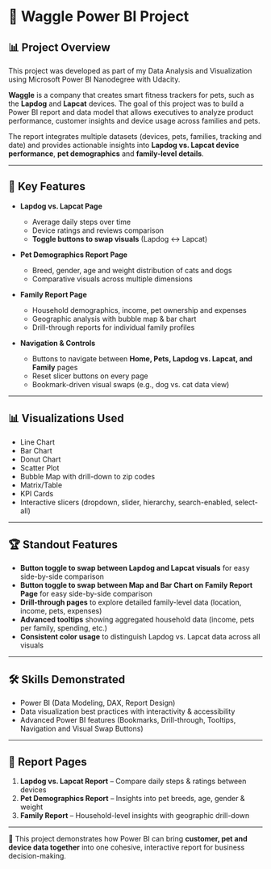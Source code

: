 # 🐾 Waggle Power BI Project

## 📊 Project Overview
This project was developed as part of my Data Analysis and Visualization using Microsoft Power BI Nanodegree with Udacity.  

**Waggle** is a company that creates smart fitness trackers for pets, such as the **Lapdog** and **Lapcat** devices. The goal of this project was to build a Power BI report and data model that allows executives to analyze product performance, customer insights and device usage across families and pets.  

The report integrates multiple datasets (devices, pets, families, tracking and date) and provides actionable insights into **Lapdog vs. Lapcat device performance**, **pet demographics** and **family-level details**.  

---

## 🎯 Key Features
- **Lapdog vs. Lapcat Page**  
  - Average daily steps over time  
  - Device ratings and reviews comparison  
  - **Toggle buttons to swap visuals** (Lapdog ↔ Lapcat)

- **Pet Demographics Report Page**  
  - Breed, gender, age and weight distribution of cats and dogs  
  - Comparative visuals across multiple dimensions  

- **Family Report Page**  
  - Household demographics, income, pet ownership and expenses  
  - Geographic analysis with bubble map & bar chart  
  - Drill-through reports for individual family profiles  

- **Navigation & Controls**  
  - Buttons to navigate between **Home, Pets, Lapdog vs. Lapcat, and Family** pages  
  - Reset slicer buttons on every page  
  - Bookmark-driven visual swaps (e.g., dog vs. cat data view)  

---

## 📊 Visualizations Used
- Line Chart  
- Bar Chart  
- Donut Chart  
- Scatter Plot  
- Bubble Map with drill-down to zip codes  
- Matrix/Table  
- KPI Cards  
- Interactive slicers (dropdown, slider, hierarchy, search-enabled, select-all)

---

## 🏆 Standout Features
- **Button toggle to swap between Lapdog and Lapcat visuals** for easy side-by-side comparison
- **Button toggle to swap between Map and Bar Chart on Family Report Page** for easy side-by-side comparison  
- **Drill-through pages** to explore detailed family-level data (location, income, pets, expenses)  
- **Advanced tooltips** showing aggregated household data (income, pets per family, spending, etc.)  
- **Consistent color usage** to distinguish Lapdog vs. Lapcat data across all visuals  

---

## 🛠 Skills Demonstrated
- Power BI (Data Modeling, DAX, Report Design)  
- Data visualization best practices with interactivity & accessibility  
- Advanced Power BI features (Bookmarks, Drill-through, Tooltips, Navigation and Visual Swap Buttons)  

---

## 📂 Report Pages
1. **Lapdog vs. Lapcat Report** – Compare daily steps & ratings between devices  
2. **Pet Demographics Report** – Insights into pet breeds, age, gender & weight  
3. **Family Report** – Household-level insights with geographic drill-down  

---

🚀 This project demonstrates how Power BI can bring **customer, pet and device data together** into one cohesive, interactive report for business decision-making.

